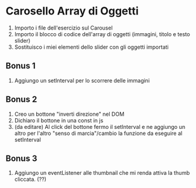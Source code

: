 Carosello Array di Oggetti
===

1. Importo i file dell'esercizio sul Carousel
1. Importo il blocco di codice dell'array di oggetti (immagini, titolo e testo slider)
1. Sostituisco i miei elementi dello slider con gli oggetti importati

## Bonus 1 
1. Aggiungo un setInterval per lo scorrere delle immagini

## Bonus 2
1. Creo un bottone "inverti direzione" nel DOM
1. Dichiaro il bottone in una const in js
1. (da editare) Al click del bottone fermo il setInterval e ne aggiungo un altro per l'altro "senso di marcia"/cambio la funzione da eseguire al setInterval

## Bonus 3
1. Aggiungo un eventListener alle thumbnail che mi renda attiva la thumb cliccata. (??)
